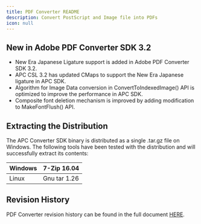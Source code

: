 ```yaml
---
title: PDF Converter README
description: Convert PostScript and Image file into PDFs
icon: null
---
```


## New in Adobe PDF Converter SDK 3.2

- New Era Japanese Ligature support is added in Adobe PDF Converter SDK 3.2.
- APC CSL 3.2 has updated CMaps to support the New Era Japanese ligature in APC SDK.
- Algorithm for Image Data conversion in ConvertToIndexedImage() API is optimized to improve the performance in APC SDK.
- Composite font deletion mechanism is improved by adding modification to MakeFontFlush() API.

## Extracting the Distribution

The APC Converter SDK binary is distributed as a single .tar.gz file on Windows. The following tools have been tested with the distribution and will successfully extract its contents:

| Windows | **7-Zip 16.04** |
| ------- | --------------- |
| Linux   | Gnu tar 1.26    |

## Revision History

PDF Converter revision history can be found in the full document [HERE](https://github.com/datalogics/datalogics.github.io/blob/c600730629950fc9714bcda9ce7fafc31b8eaac4/PDFConverter/ReadMe.pdf).
